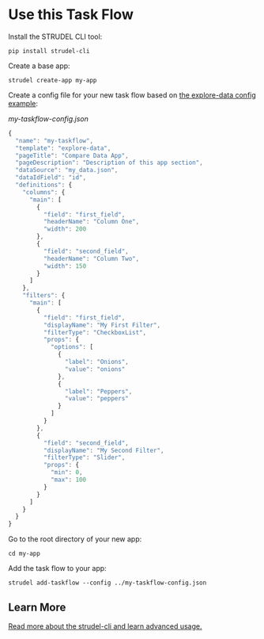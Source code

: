 # Use this Task Flow

Install the STRUDEL CLI tool:

```
pip install strudel-cli
```

Create a base app:

```
strudel create-app my-app
```

Create a config file for your new task flow based on [the explore-data config example](https://github.com/strudel-science/strudel-kit/blob/main/strudel-cli/CONFIGS.md#explore-data):

_my-taskflow-config.json_
```js
{
  "name": "my-taskflow",
  "template": "explore-data",
  "pageTitle": "Compare Data App",
  "pageDescription": "Description of this app section",
  "dataSource": "my_data.json",
  "dataIdField": "id",
  "definitions": {
    "columns": {
      "main": [
        { 
          "field": "first_field", 
          "headerName": "Column One", 
          "width": 200 
        },
        {
          "field": "second_field",
          "headerName": "Column Two",
          "width": 150
        }
      ]
    },
    "filters": {
      "main": [
        {
          "field": "first_field",
          "displayName": "My First Filter",
          "filterType": "CheckboxList",
          "props": {
            "options": [
              {
                "label": "Onions",
                "value": "onions"
              },
              {
                "label": "Peppers",
                "value": "peppers"
              }
            ]
          }
        },
        {
          "field": "second_field",
          "displayName": "My Second Filter",
          "filterType": "Slider",
          "props": {
            "min": 0,
            "max": 100
          }
        }
      ]
    }
  }
}
```

Go to the root directory of your new app:

```
cd my-app
```

Add the task flow to your app:

```
strudel add-taskflow --config ../my-taskflow-config.json
```

## Learn More

[Read more about the strudel-cli and learn advanced usage.](https://github.com/strudel-science/strudel-kit/tree/main/strudel-cli)